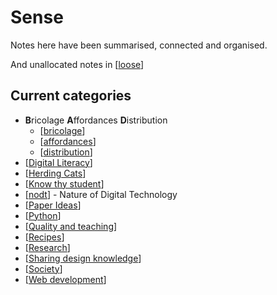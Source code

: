 # Sense

Notes here have been summarised, connected and organised.

And unallocated notes in [[loose]]

## Current categories

- **B**ricolage **A**ffordances **D**istribution
  - [[bricolage]]
  - [[affordances]]
  - [[distribution]]
- [[Digital Literacy]]
- [[Herding Cats]]
- [[Know thy student]]
- [[nodt]] - Nature of Digital Technology
- [[Paper Ideas]]
- [[Python]]
- [[Quality and teaching]]
- [[Recipes]]
- [[Research]]
- [[Sharing design knowledge]]
- [[Society]]
- [[Web development]]


[//begin]: # "Autogenerated link references for markdown compatibility"
[loose]: loose "Loose notes"
[bricolage]: bricolage "Bricolage"
[affordances]: affordances "Affordances"
[distribution]: distribution "Distribution"
[Digital Literacy]: digital-literacy "Digital Literacy"
[Herding Cats]: herding-cats "Herding Cats"
[Know thy student]: know-thy-student "Know thy student"
[nodt]: nodt "Nature of Digital Technology"
[Paper Ideas]: paper-ideas "Paper Ideas"
[Python]: python "Python"
[Quality and teaching]: quality-and-teaching "Quality and teaching"
[Recipes]: recipes "Recipes"
[Research]: research "Research"
[Sharing design knowledge]: sharing-design-knowledge "Sharing design knowledge"
[Society]: society "Society"
[Web development]: web-development "Web development"
[//end]: # "Autogenerated link references"
